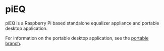 # piEQ

piEQ is a Raspberry Pi based standalone equalizer appliance and portable desktop application.

For information on the portable desktop application, see the [portable branch](https://github.com/zberkowitz/piEQ/tree/portable).
